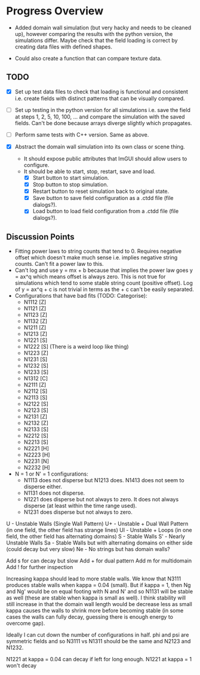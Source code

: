 # Progress Overview #

- Added domain wall simulation (but very hacky and needs to be cleaned up), however comparing the results with the python version,
the simulations differ. Maybe check that the field loading is correct by creating data files with defined shapes.

- Could also create a function that can compare texture data.

## TODO ##

- [x] Set up test data files to check that loading is functional and consistent i.e. create fields with distinct patterns that
can be visually compared.
- [ ] Set up testing in the python version for all simulations i.e. save the field at steps 1, 2, 5, 10, 100, ... and compare
the simulation with the saved fields. Can't be done because arrays diverge slightly which propagates.
- [ ] Perform same tests with C++ version. Same as above.

- [x] Abstract the domain wall simulation into its own class or scene thing.
    - It should expose public attributes that ImGUI should allow users to configure.
    - It should be able to start, stop, restart, save and load.
        - [x] Start button to start simulation.
        - [x] Stop button to stop simulation.
        - [x] Restart button to reset simulation back to original state.
        - [x] Save button to save field configuration as a .ctdd file (file dialogs?).
        - [x] Load button to load field configuration from a .ctdd file (file dialogs?).

## Discussion Points ##

- Fitting power laws to string counts that tend to 0. Requires negative offset which doesn't make much sense i.e. implies negative
string counts. Can't fit a power law to this.
- Can't log and use y = mx + b because that implies the power law goes y = ax^q which means offset is always zero. This is not
true for simulations which tend to some stable string count (positive offset). Log of y = ax^q + c is not trivial in terms
as the + c can't be easily separated.
- Configurations that have bad fits (TODO: Categorise):
    <!-- Z -> Goes to zero -->
    <!-- S -> Strange pattern -->
    <!-- C -> Close to zero but not zero -->
    <!-- H -> One field is zero or almost zero but the other field is not -->
    <!-- N -> Not going to disperse -->
    - N1112 [Z]
    - N1121 [Z]
    - N1123 [Z]
    - N1132 [Z]
    - N1211 [Z]
    - N1213 [Z]
    - N1221 [S]
    - N1222 [S] (There is a weird loop like thing)
    - N1223 [Z]
    - N1231 [S]
    - N1232 [S]
    - N1233 [S]
    - N1312 [C]
    - N2111 [Z]
    - N2112 [S]
    - N2113 [S]
    - N2122 [S]
    - N2123 [S]
    - N2131 [Z]
    - N2132 [Z]
    - N2133 [S]
    - N2212 [S]
    - N2213 [S]
    - N2221 [H]
    - N2223 [H]
    - N2231 [N]
    - N2232 [H]
- N = 1 or N' = 1 configurations:
    - N1113 does not disperse but N1213 does. N1413 does not seem to disperse either.
    - N1131 does not disperse.
    - N1221 does disperse but not always to zero. It does not always disperse (at least within the time range used).
    - N1231 does disperse but not always to zero.

U - Unstable Walls (Single Wall Pattern)
U+ - Unstable + Dual Wall Pattern (in one field, the other field has strange lines)
Ul - Unstable + Loops (in one field, the other field has alternating domains)
S - Stable Walls
S' - Nearly Unstable Walls
Sa - Stable Walls but with alternating domains on either side (could decay but very slow)
Ne - No strings but has domain walls?

Add s for can decay but slow
Add + for dual pattern
Add m for multidomain
Add ! for further inspection

Increasing kappa should lead to more stable walls. We know that N3111 produces stable walls when kappa = 0.04 (small). But if
kappa = 1, then Ng and Ng' would be on equal footing with N and N' and so N1131 will be stable as well (these are stable when kappa
is small as well). I think stability will still increase in that the domain wall length would be decrease less as small kappa
causes the walls to shrink more before becoming stable (in some cases the walls can fully decay, guessing there is enough energy
to overcome gap).

Ideally I can cut down the number of configurations in half. phi and psi are symmetric fields and so N3111 vs N1311 should be
the same and N2123 and N1232.

N1221 at kappa = 0.04 can decay if left for long enough.
N1221 at kappa = 1 won't decay
